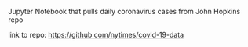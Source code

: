 Jupyter Notebook that pulls daily coronavirus cases from John Hopkins repo

link to repo: https://github.com/nytimes/covid-19-data